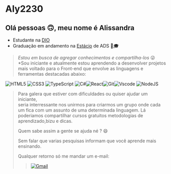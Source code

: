 
# Aly2230
## Olá pessoas 🙃, meu  nome é Alissandra
- Estudante na  [DIO](https://dio.me)
- Graduação em andamento na [Estácio](https://estacio.br/) de ADS 🚀🎓


>
> *Estou em busca de agregar conhecimentos e compartilha-los* 😜   
*Sou iniciante e atualmente estou aprendendo a desenvolver projetos mais voltado para o Front-end que envolve as linguagens e ferramentas  destacadas abaixo:
> 
![HTML5](https://img.shields.io/badge/HTML5-E34F26?style=for-the-badge&logo=html5&logoColor=white)
![CSS3](https://img.shields.io/badge/CSS3-1572B6?style=for-the-badge&logo=css3&logoColor=white)
![TypeScript](https://img.shields.io/badge/TypeScript-007ACC?style=for-the-badge&logo=typescript&logoColor=white)
![C#](https://img.shields.io/badge/C%23-239120?style=for-the-badge&logo=c-sharp&logoColor=white)![React](https://img.shields.io/badge/React-20232A?style=for-the-badge&logo=react&logoColor=61DAFB)![Git](https://img.shields.io/badge/GIT-E44C30?style=for-the-badge&logo=git&logoColor=white)![Vscode](https://img.shields.io/badge/Vscode-007ACC?style=for-the-badge&logo=visual-studio-code&logoColor=white)
![NodeJS](https://img.shields.io/badge/node.js-6DA55F?style=for-the-badge&logo=node.js&logoColor=white)


>
>Para galera que estiver com dificuldades ou quiser ajudar um iniciante,   
seria interressante nos unirmos para criarmos um grupo onde cada um fica com um assunto de uma determinada linguagem. Lá poderiamos compartilhar cursos gratuitos metodologias de aprendizado,bizu e dicas.      
>                                       
>Quem sabe assim a gente se ajuda né ? 😄 
>
 >Sem falar que varias pesquisas informam que você aprende mais ensinando. 
>
>Qualquer retorno só me mandar um e-mail:
>
>> [![Gmail](https://img.shields.io/badge/Gmail-333333?style=for-the-badge&logo=gmail&logoColor=red)](mailto:alisandrasantosflorencio@gmail.com)